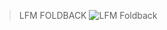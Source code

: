 >LFM FOLDBACK
![LFM Foldback](https://github.com/Joyal-babu/FPGA_VERILOG_VHDL/assets/123290522/82f94f9b-a11b-4194-a3b5-35b2488e4f61)
